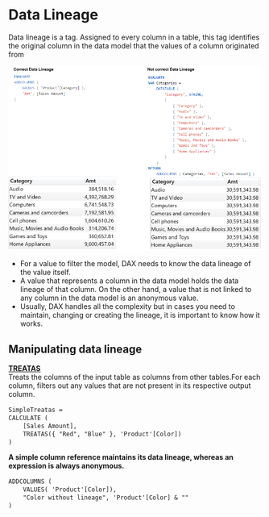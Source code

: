 # Data Lineage

Data lineage is a tag. Assigned to every column in a table, this tag identifies the original column in the data model that the values of a column originated from

![Agenda](05_DataLineage.PNG) <br>

+ For a value to filter the model, DAX needs to know the data lineage of the value itself.
+ A value that represents a column in the data model holds the data lineage of that column. On the other hand, a value that is not linked to any column in the data model is an anonymous value.
+ Usually, DAX handles all the complexity but in cases you need to maintain, changing or creating the lineage, it is important to know how it works.

## Manipulating data lineage

**[TREATAS](https://dax.guide/treatas/)** <br>
Treats the columns of the input table as columns from other tables.For each column, filters out any values that are not present in its respective output column.

```dax
SimpleTreatas = 
CALCULATE (
    [Sales Amount],
    TREATAS({ "Red", "Blue" }, 'Product'[Color])
)
```

**A simple column reference maintains its data lineage, whereas an expression is always anonymous.**

```dax
ADDCOLUMNS (
    VALUES( 'Product'[Color]),
    "Color without lineage", 'Product'[Color] & ""
)
```